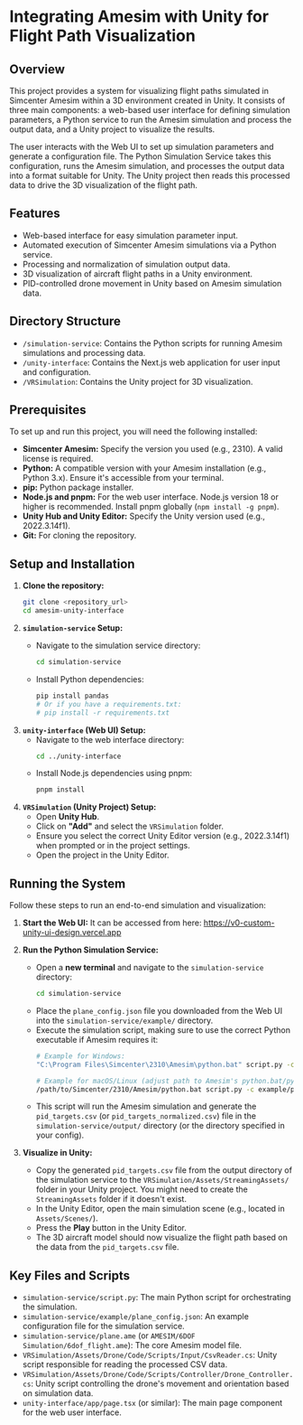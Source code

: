 # Integrating Amesim with Unity for Flight Path Visualization

## Overview

This project provides a system for visualizing flight paths simulated in Simcenter Amesim within a 3D environment created in Unity. It consists of three main components: a web-based user interface for defining simulation parameters, a Python service to run the Amesim simulation and process the output data, and a Unity project to visualize the results.


The user interacts with the Web UI to set up simulation parameters and generate a configuration file. The Python Simulation Service takes this configuration, runs the Amesim simulation, and processes the output data into a format suitable for Unity. The Unity project then reads this processed data to drive the 3D visualization of the flight path.

## Features

*   Web-based interface for easy simulation parameter input.
*   Automated execution of Simcenter Amesim simulations via a Python service.
*   Processing and normalization of simulation output data.
*   3D visualization of aircraft flight paths in a Unity environment.
*   PID-controlled drone movement in Unity based on Amesim simulation data.

## Directory Structure

*   `/simulation-service`: Contains the Python scripts for running Amesim simulations and processing data.
*   `/unity-interface`: Contains the Next.js web application for user input and configuration.
*   `/VRSimulation`: Contains the Unity project for 3D visualization.

## Prerequisites

To set up and run this project, you will need the following installed:

*   **Simcenter Amesim:** Specify the version you used (e.g., 2310). A valid license is required.
*   **Python:** A compatible version with your Amesim installation (e.g., Python 3.x). Ensure it's accessible from your terminal.
*   **pip:** Python package installer.
*   **Node.js and pnpm:** For the web user interface. Node.js version 18 or higher is recommended. Install pnpm globally (`npm install -g pnpm`).
*   **Unity Hub and Unity Editor:** Specify the Unity version used (e.g., 2022.3.14f1).
*   **Git:** For cloning the repository.

## Setup and Installation

1.  **Clone the repository:**
    ```bash
    git clone <repository_url>
    cd amesim-unity-interface
    ```
2.  **`simulation-service` Setup:**
    *   Navigate to the simulation service directory:
        ```bash
        cd simulation-service
        ```

    *   Install Python dependencies:
        ```bash
        pip install pandas
        # Or if you have a requirements.txt:
        # pip install -r requirements.txt
        ```
3.  **`unity-interface` (Web UI) Setup:**
    *   Navigate to the web interface directory:
        ```bash
        cd ../unity-interface
        ```
    *   Install Node.js dependencies using pnpm:
        ```bash
        pnpm install
        ```
4.  **`VRSimulation` (Unity Project) Setup:**
    *   Open **Unity Hub**.
    *   Click on **"Add"** and select the `VRSimulation` folder.
    *   Ensure you select the correct Unity Editor version (e.g., 2022.3.14f1) when prompted or in the project settings.
    *   Open the project in the Unity Editor.

## Running the System

Follow these steps to run an end-to-end simulation and visualization:

1.  **Start the Web UI:**
    It can be accessed from here: https://v0-custom-unity-ui-design.vercel.app

2.  **Run the Python Simulation Service:**
    *   Open a **new terminal** and navigate to the `simulation-service` directory:
        ```bash
        cd simulation-service
        ```
    *   Place the `plane_config.json` file you downloaded from the Web UI into the `simulation-service/example/` directory.
    *   Execute the simulation script, making sure to use the correct Python executable if Amesim requires it:
        ```bash
        # Example for Windows:
        "C:\Program Files\Simcenter\2310\Amesim\python.bat" script.py -c example/plane_config.json

        # Example for macOS/Linux (adjust path to Amesim's python.bat/python executable):
        /path/to/Simcenter/2310/Amesim/python.bat script.py -c example/plane_config.json
        ```
    *   This script will run the Amesim simulation and generate the `pid_targets.csv` (or `pid_targets_normalized.csv`) file in the `simulation-service/output/` directory (or the directory specified in your config).

3.  **Visualize in Unity:**
    *   Copy the generated `pid_targets.csv` file from the output directory of the simulation service to the `VRSimulation/Assets/StreamingAssets/` folder in your Unity project. You might need to create the `StreamingAssets` folder if it doesn't exist.
    *   In the Unity Editor, open the main simulation scene (e.g., located in `Assets/Scenes/`).
    *   Press the **Play** button in the Unity Editor.
    *   The 3D aircraft model should now visualize the flight path based on the data from the `pid_targets.csv` file.

## Key Files and Scripts

*   `simulation-service/script.py`: The main Python script for orchestrating the simulation.
*   `simulation-service/example/plane_config.json`: An example configuration file for the simulation service.
*   `simulation-service/plane.ame` (or `AMESIM/6DOF Simulation/6dof_flight.ame`): The core Amesim model file.
*   `VRSimulation/Assets/Drone/Code/Scripts/Input/CsvReader.cs`: Unity script responsible for reading the processed CSV data.
*   `VRSimulation/Assets/Drone/Code/Scripts/Controller/Drone_Controller.cs`: Unity script controlling the drone's movement and orientation based on simulation data.
*   `unity-interface/app/page.tsx` (or similar): The main page component for the web user interface.
